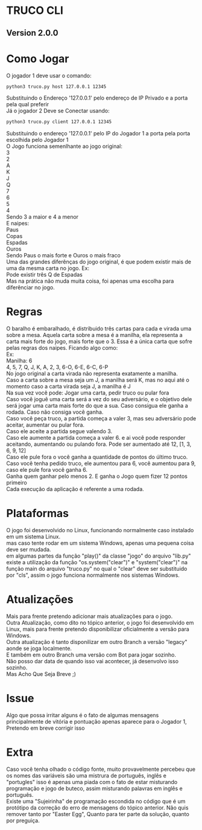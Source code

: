 # TRUCO CLI
## Version 2.0.0

# Como Jogar
O jogador 1 deve usar o comando:<br>
```sh
python3 truco.py host 127.0.0.1 12345
```
Substituindo o Endereço '127.0.0.1' pelo endereço de IP Privado e a porta pela qual preferir<br>
Já o jogador 2 Deve se Conectar usando:
```sh
python3 truco.py client 127.0.0.1 12345
```
Substituindo o endereço '127.0.0.1' pelo IP do Jogador 1 a porta pela porta escolhida pelo Jogador 1<br>
O Jogo funciona semenlhante ao jogo original:<br>
3<br>
2<br>
A<br>
K<br>
J<br>
Q<br>
7<br>
6<br>
5<br>
4<br>
Sendo 3 a maior e 4 a menor<br>
E naipes:<br>
Paus<br>
Copas<br>
Espadas<br>
Ouros<br>
Sendo Paus o mais forte e Ouros o mais fraco<br>
Uma das grandes diferênças do jogo original, é que podem existir mais de uma da mesma carta no jogo. Ex:<br>
Pode existir três Q de Espadas<br>
Mas na prática não muda muita coisa, foi apenas uma escolha para diferênciar no jogo.<br>

# Regras
O baralho é embaralhado, é distribuido três cartas para cada e virada uma sobre a mesa. Aquela carta sobre a mesa é a manilha, ela representa a carta mais forte do jogo, mais forte que o 3. Essa é a única carta que sofre pelas regras dos naipes. Ficando algo como:<br>
Ex:<br>
Manilha: 6<br>
4, 5, 7, Q, J, K, A, 2, 3, 6-O, 6-E, 6-C, 6-P<br>
No jogo original a carta virada não representa exatamente a manilha.<br>
Caso a carta sobre a mesa seja um J, a manilha será K, mas no aqui até o momento caso a carta virada seja J, a manilha é J<br>
Na sua vez você pode: Jogar uma carta, pedir truco ou pular fora<br>
Caso você joguê uma carta será a vez do seu adversário, e o objetivo dele será jogar uma carta mais forte do que a sua. Caso consigua ele ganha a rodada. Caso não consiga você ganha.<br>
Caso você peça truco, a partida começa a valer 3, mas seu adversário pode aceitar, aumentar ou pular fora.<br>
Caso ele aceite a partida segue valendo 3.<br>
Caso ele aumente a partida começa a valer 6. e ai você pode responder aceitando, aumentando ou pulando fora. Pode ser aumentado até 12, [1, 3, 6, 9, 12]<br>
Caso ele pule fora o você ganha a quantidade de pontos do último truco. Caso você tenha pedido truco, ele aumentou para 6, você aumentou para 9, caso ele pule fora você ganha 6.<br>
Ganha quem ganhar pelo menos 2. E ganha o Jogo quem fizer 12 pontos primeiro<br>
Cada execução da aplicação é referente a uma rodada.<br>

# Plataformas
O jogo foi desenvolvido no Linux, funcionando normalmente caso instalado em um sistema Linux.<br>
mas caso tente rodar em um sistema Windows, apenas uma pequena coisa deve ser mudada.<br>
em algumas partes da função "play()" da classe "jogo" do arquivo "lib.py" existe a utilização da função "os.system("clear")" e "system("clear")" na função main do arquivo "truco.py" no qual o "clear" deve ser substituido por "cls", assim o jogo funciona normalmente nos sistemas Windows.<br>

# Atualizações
Mais para frente pretendo adicionar mais atualizações para o jogo.<br>
Outra Atualização, como dito no tópico anterior, o jogo foi desenvolvido em Linux, mais para frente pretendo disponibilizar oficialmente a versão para Windows.<br>
Outra atualização é tanto disponilizar em outro Branch a versão "legacy" aonde se joga localmente.<br>
E também em outro Branch uma versão com Bot para jogar sozinho.<br>
Não posso dar data de quando isso vai acontecer, já desenvolvo isso sozinho.<br>
Mas Acho Que Seja Breve ;)<br>

# Issue
Algo que possa irritar alguns é o fato de algumas mensagens principalmente de vitória e pontuação apenas aparece para o Jogador 1, Pretendo em breve corrigir isso<br>

# Extra
Caso você tenha olhado o código fonte, muito provavelmente percebeu que os nomes das variáveis são uma mistrura de português, inglês e "portugles" isso é apenas uma piada com o fato de estar misturando programação e jogo de buteco, assim misturando palavras em inglês e português.<br>
Existe uma "Sujeirinha" de programação escondida no código que é um protótipo da correção do erro de mensagens do tópico anterior. Não quis remover tanto por "Easter Egg", Quanto para ter parte da solução, quanto por preguiça.<br>
